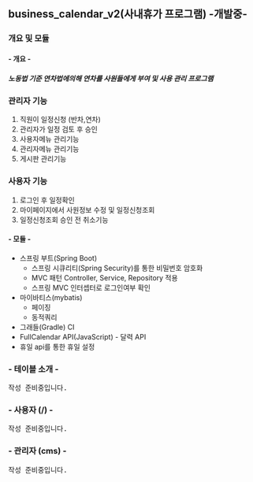 ## business_calendar_v2(사내휴가 프로그램) -개발중-
### 개요 및 모듈

#### - 개요 -
##### 노동법 기준 연차법에의해 연차를 사원들에게 부여 및 사용 관리 프로그램

### 관리자 기능
<ol>
  <li>직원이 일정신청 (반차,연차)</li>
  <li>관리자가 일정 검토 후 승인</li>
  <li>사용자메뉴 관리기능</li>
  <li>관리자메뉴 관리기능</li>
  <li>게시판 관리기능</li>
</ol>

### 사용자 기능
<ol>
  <li>로그인 후 일정확인</li>
  <li>마이페이지에서 사원정보 수정 및 일정신청조회</li>
  <li>일정신청조회 승인 전 취소기능</li>
</ol>

#### - 모듈 -
<ul>
  <li>스프링 부트(Spring Boot)
    <ul>
      <li>스프링 시큐리티(Spring Security)를 통한 비밀번호 암호화</li>
      <li>MVC 패턴 Controller, Service, Repository 적용</li>
      <li>스프링 MVC 인터셉터로 로그인여부 확인</li>
    </ul>
  </li>
  <li>마이바티스(mybatis)
    <ul>
      <li>페이징</li>
      <li>동적쿼리</li>
    </ul>
  </li>
  <li>그래들(Gradle) CI</li>
  <li>FullCalendar API(JavaScript) - 달력 API</li>
  <li>휴일 api를 통한 휴일 설정</li>
</ul>

### - 테이블 소개 -
<pre>작성 준비중입니다.</pre>


### - 사용자 (/) -
<pre>
작성 준비중입니다.
</pre>

### - 관리자 (cms) -
<pre>
작성 준비중입니다.
</pre>
